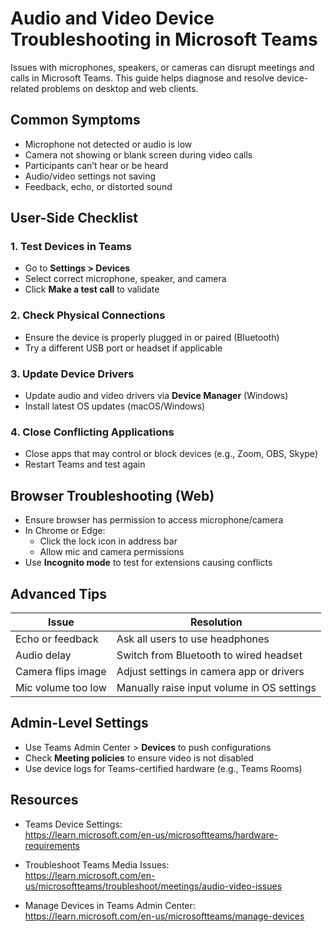 # Audio and Video Device Troubleshooting in Microsoft Teams

Issues with microphones, speakers, or cameras can disrupt meetings and calls in Microsoft Teams. This guide helps diagnose and resolve device-related problems on desktop and web clients.

## Common Symptoms

- Microphone not detected or audio is low
- Camera not showing or blank screen during video calls
- Participants can’t hear or be heard
- Audio/video settings not saving
- Feedback, echo, or distorted sound

## User-Side Checklist

### 1. Test Devices in Teams

- Go to **Settings > Devices**
- Select correct microphone, speaker, and camera
- Click **Make a test call** to validate

### 2. Check Physical Connections

- Ensure the device is properly plugged in or paired (Bluetooth)
- Try a different USB port or headset if applicable

### 3. Update Device Drivers

- Update audio and video drivers via **Device Manager** (Windows)
- Install latest OS updates (macOS/Windows)

### 4. Close Conflicting Applications

- Close apps that may control or block devices (e.g., Zoom, OBS, Skype)
- Restart Teams and test again

## Browser Troubleshooting (Web)

- Ensure browser has permission to access microphone/camera
- In Chrome or Edge:
  - Click the lock icon in address bar
  - Allow mic and camera permissions
- Use **Incognito mode** to test for extensions causing conflicts

## Advanced Tips

| Issue | Resolution |
|-------|------------|
| Echo or feedback | Ask all users to use headphones |
| Audio delay | Switch from Bluetooth to wired headset |
| Camera flips image | Adjust settings in camera app or drivers |
| Mic volume too low | Manually raise input volume in OS settings |

## Admin-Level Settings

- Use Teams Admin Center > **Devices** to push configurations
- Check **Meeting policies** to ensure video is not disabled
- Use device logs for Teams-certified hardware (e.g., Teams Rooms)

## Resources

- Teams Device Settings:  
  https://learn.microsoft.com/en-us/microsoftteams/hardware-requirements

- Troubleshoot Teams Media Issues:  
  https://learn.microsoft.com/en-us/microsoftteams/troubleshoot/meetings/audio-video-issues

- Manage Devices in Teams Admin Center:  
  https://learn.microsoft.com/en-us/microsoftteams/manage-devices
